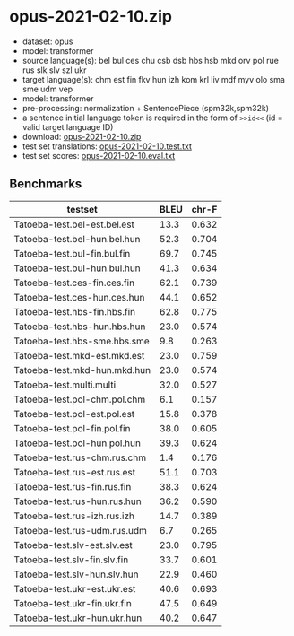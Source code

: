# opus-2021-02-10.zip

* dataset: opus
* model: transformer
* source language(s): bel bul ces chu csb dsb hbs hsb mkd orv pol rue rus slk slv szl ukr
* target language(s): chm est fin fkv hun izh kom krl liv mdf myv olo sma sme udm vep
* model: transformer
* pre-processing: normalization + SentencePiece (spm32k,spm32k)
* a sentence initial language token is required in the form of `>>id<<` (id = valid target language ID)
* download: [opus-2021-02-10.zip](https://object.pouta.csc.fi/Tatoeba-MT-models/sla-fiu/opus-2021-02-10.zip)
* test set translations: [opus-2021-02-10.test.txt](https://object.pouta.csc.fi/Tatoeba-MT-models/sla-fiu/opus-2021-02-10.test.txt)
* test set scores: [opus-2021-02-10.eval.txt](https://object.pouta.csc.fi/Tatoeba-MT-models/sla-fiu/opus-2021-02-10.eval.txt)

## Benchmarks

| testset               | BLEU  | chr-F |
|-----------------------|-------|-------|
| Tatoeba-test.bel-est.bel.est 	| 13.3 	| 0.632 |
| Tatoeba-test.bel-hun.bel.hun 	| 52.3 	| 0.704 |
| Tatoeba-test.bul-fin.bul.fin 	| 69.7 	| 0.745 |
| Tatoeba-test.bul-hun.bul.hun 	| 41.3 	| 0.634 |
| Tatoeba-test.ces-fin.ces.fin 	| 62.1 	| 0.739 |
| Tatoeba-test.ces-hun.ces.hun 	| 44.1 	| 0.652 |
| Tatoeba-test.hbs-fin.hbs.fin 	| 62.8 	| 0.775 |
| Tatoeba-test.hbs-hun.hbs.hun 	| 23.0 	| 0.574 |
| Tatoeba-test.hbs-sme.hbs.sme 	| 9.8 	| 0.263 |
| Tatoeba-test.mkd-est.mkd.est 	| 23.0 	| 0.759 |
| Tatoeba-test.mkd-hun.mkd.hun 	| 23.0 	| 0.574 |
| Tatoeba-test.multi.multi 	| 32.0 	| 0.527 |
| Tatoeba-test.pol-chm.pol.chm 	| 6.1 	| 0.157 |
| Tatoeba-test.pol-est.pol.est 	| 15.8 	| 0.378 |
| Tatoeba-test.pol-fin.pol.fin 	| 38.0 	| 0.605 |
| Tatoeba-test.pol-hun.pol.hun 	| 39.3 	| 0.624 |
| Tatoeba-test.rus-chm.rus.chm 	| 1.4 	| 0.176 |
| Tatoeba-test.rus-est.rus.est 	| 51.1 	| 0.703 |
| Tatoeba-test.rus-fin.rus.fin 	| 38.3 	| 0.624 |
| Tatoeba-test.rus-hun.rus.hun 	| 36.2 	| 0.590 |
| Tatoeba-test.rus-izh.rus.izh 	| 14.7 	| 0.389 |
| Tatoeba-test.rus-udm.rus.udm 	| 6.7 	| 0.265 |
| Tatoeba-test.slv-est.slv.est 	| 23.0 	| 0.795 |
| Tatoeba-test.slv-fin.slv.fin 	| 33.7 	| 0.601 |
| Tatoeba-test.slv-hun.slv.hun 	| 22.9 	| 0.460 |
| Tatoeba-test.ukr-est.ukr.est 	| 40.6 	| 0.693 |
| Tatoeba-test.ukr-fin.ukr.fin 	| 47.5 	| 0.649 |
| Tatoeba-test.ukr-hun.ukr.hun 	| 40.2 	| 0.647 |

